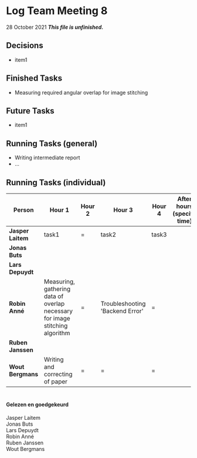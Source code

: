 # Log Team Meeting 8
28 October 2021
**_This file is unfinished._**
## Decisions
* item1

## Finished Tasks
* Measuring required angular overlap for image stitching

## Future Tasks
* item1
  
## Running Tasks (general)
* Writing intermediate report
* ...

## Running Tasks (individual)
Person | Hour 1 | Hour 2 | Hour 3 | Hour 4 | After hours (specify time)
------ | ------ | ------ | ------ | ------ | -------------
**Jasper Laitem** | task1 | = | task2 | task3
**Jonas Buts**    |    |     |      |
**Lars Depuydt**  |    |     |      |
**Robin Anné**    | Measuring, gathering data of overlap necessary for image stitching algorithm | = | Troubleshooting 'Backend Error' | = 
**Ruben Janssen** |    |     |      |
**Wout Bergmans** | Writing and correcting of paper | = | = | =

#
#### Gelezen en goedgekeurd
Jasper Laitem <br/>
Jonas Buts <br/>
Lars Depuydt <br/>
Robin Anné <br/>
Ruben Janssen <br/>
Wout Bergmans
